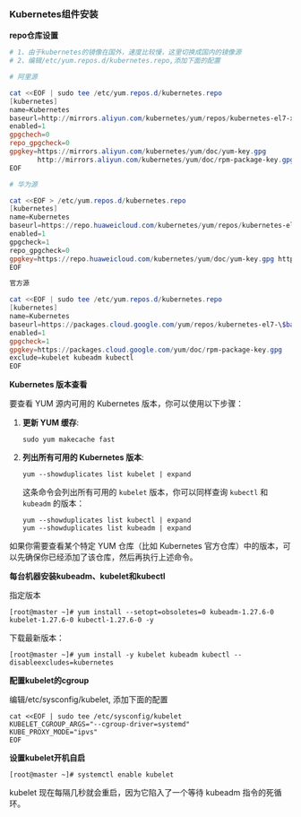 ### Kubernetes组件安装



**repo仓库设置**

```powershell
# 1、由于kubernetes的镜像在国外，速度比较慢，这里切换成国内的镜像源
# 2、编辑/etc/yum.repos.d/kubernetes.repo,添加下面的配置

# 阿里源

cat <<EOF | sudo tee /etc/yum.repos.d/kubernetes.repo
[kubernetes]
name=Kubernetes
baseurl=http://mirrors.aliyun.com/kubernetes/yum/repos/kubernetes-el7-x86_64
enabled=1
gpgchech=0
repo_gpgcheck=0
gpgkey=https://mirrors.aliyun.com/kubernetes/yum/doc/yum-key.gpg
	   http://mirrors.aliyun.com/kubernetes/yum/doc/rpm-package-key.gpg
EOF

# 华为源

cat <<EOF > /etc/yum.repos.d/kubernetes.repo 
[kubernetes] 
name=Kubernetes 
baseurl=https://repo.huaweicloud.com/kubernetes/yum/repos/kubernetes-el7-$basearch 
enabled=1 
gpgcheck=1 
repo_gpgcheck=0
gpgkey=https://repo.huaweicloud.com/kubernetes/yum/doc/yum-key.gpg https://repo.huaweicloud.com/kubernetes/yum/doc/rpm-package-key.gpg 
EOF

官方源

cat <<EOF | sudo tee /etc/yum.repos.d/kubernetes.repo
[kubernetes]
name=Kubernetes
baseurl=https://packages.cloud.google.com/yum/repos/kubernetes-el7-\$basearch
enabled=1
gpgcheck=1
gpgkey=https://packages.cloud.google.com/yum/doc/rpm-package-key.gpg
exclude=kubelet kubeadm kubectl
EOF


```



**Kubernetes 版本查看**

要查看 YUM 源内可用的 Kubernetes 版本，你可以使用以下步骤：

1. **更新 YUM 缓存**:

   ```
   sudo yum makecache fast
   ```

2. **列出所有可用的 Kubernetes 版本**:

   ```
   yum --showduplicates list kubelet | expand
   ```

   这条命令会列出所有可用的 `kubelet` 版本，你可以同样查询 `kubectl` 和 `kubeadm` 的版本：

   ```
   yum --showduplicates list kubectl | expand
   yum --showduplicates list kubeadm | expand
   ```

如果你需要查看某个特定 YUM 仓库（比如 Kubernetes 官方仓库）中的版本，可以先确保你已经添加了该仓库，然后再执行上述命令。



**每台机器安装kubeadm、kubelet和kubectl**

指定版本

```shell
[root@master ~]# yum install --setopt=obsoletes=0 kubeadm-1.27.6-0 kubelet-1.27.6-0 kubectl-1.27.6-0 -y
```



下载最新版本：
```shell
[root@master ~]# yum install -y kubelet kubeadm kubectl --disableexcludes=kubernetes
```



**配置kubelet的cgroup**

编辑/etc/sysconfig/kubelet, 添加下面的配置

```shell
cat <<EOF | sudo tee /etc/sysconfig/kubelet
KUBELET_CGROUP_ARGS="--cgroup-driver=systemd"
KUBE_PROXY_MODE="ipvs"
EOF
```



**设置kubelet开机自启**

```shell
[root@master ~]# systemctl enable kubelet
```



kubelet 现在每隔几秒就会重启，因为它陷入了一个等待 kubeadm 指令的死循环。
